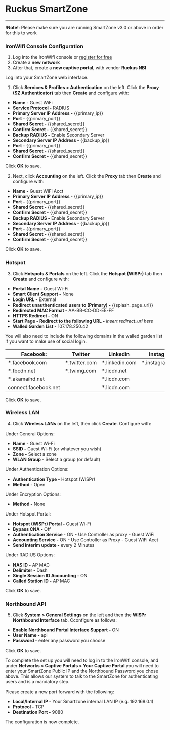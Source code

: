 # **Ruckus SmartZone**

---

**!Note!**: Please make sure you are running SmartZone v3.0 or above in order for this to work

### IronWifi Console Configuration

1. Log into the IronWifi console or [register for free](https://console.ironwifi.com/register)
2. Create a **new network**
3. After that, create a **new captive portal**, with vendor **Ruckus NBI**

Log into your SmartZone web interface.

1. Click **Services & Profiles > Authentication** on the left. Click the **Proxy (SZ Authenticator)** tab then **Create** and configure with:

- **Name -** Guest WiFi
- **Service Protocol -** RADIUS
- **Primary Server IP Address -** {{primary_ip}}
- **Port -** {{primary_port}}
- **Shared Secret -** {{shared_secret}}
- **Confirm Secret -** {{shared_secret}}
- **Backup RADIUS -** Enable Secondary Server
- **Secondary Server IP Address -** {{backup_ip}}
- **Port -** {{primary_port}}
- **Shared Secret -** {{shared_secret}}
- **Confirm Secret -** {{shared_secret}}

Click **OK** to save.

2. Next, click **Accounting** on the left. Click the **Proxy** tab then **Create** and configure with:

- **Name -** Guest WiFi Acct
- **Primary Server IP Address -** {{primary_ip}}
- **Port -** {{primary_port}}
- **Shared Secret -** {{shared_secret}}
- **Confirm Secret -** {{shared_secret}}
- **Backup RADIUS -** Enable Secondary Server
- **Secondary Server IP Address -** {{backup_ip}} 
- **Port -** {{primary_port}}
- **Shared Secret -** {{shared_secret}}
- **Confirm Secret -** {{shared_secret}}

Click **OK** to save.

### Hotspot

3. Click **Hotspots & Portals** on the left. Click the **Hotspot (WISPr)** tab then **Create** and configure with:

- **Portal Name -**	Guest Wi-Fi
- **Smart Client Support -**	None
- **Login URL -**	External
- **Redirect unauthenticated users to (Primary) -**	{{splash_page_url}}
- **Redirected MAC Format -**	AA-BB-CC-DD-EE-FF
- **HTTPS Redirect -**	ON
- **Start Page - Redirect to the following URL -**	*insert redirect_url here*
- **Walled Garden List -** 107.178.250.42

You will also need to include the following domains in the walled garden list  if you want to make use of social login.

**Facebook:** | Twitter | Linkedin | Instagram |
------------- | ------- | -------- | --------- |
*.facebook.com | *.twitter.com | *.linkedin.com | *.instagram.com
*.fbcdn.net | *.twimg.com | *.licdn.net |
*.akamaihd.net |          | *.licdn.com |
connect.facebook.net |     | *.licdn.com |

Click **OK** to save.

### Wireless LAN

4. Click **Wireless LANs** on the left, then click **Create**. Configure with:

Under General Options:

- **Name -**	Guest Wi-Fi
- **SSID -**	Guest Wi-Fi (or whatever you wish)
- **Zone -**	Select a zone
- **WLAN Group -**	Select a group (or default)

Under Authentication Options:

- **Authentication Type -**	Hotspot (WISPr)
- **Method -**	Open

Under Encryption Options:

- **Method -**	None

Under Hotspot Portal:

- **Hotspot (WISPr) Portal -**	Guest Wi-Fi
- **Bypass CNA -**	Off
- **Authentication Service -**	ON - Use Controller as proxy - Guest WiFi
- **Accounting Service -**	ON - Use Controller as Proxy - Guest WiFi Acct
- **Send interim update -**	every 2 Minutes

Under RADIUS Options:

- **NAS ID -**	AP MAC
- **Delimiter -**	Dash
- **Single Session ID Accounting -**	ON
- **Called Station ID -**	AP MAC

Click **OK** to save.

### Northbound API

5. Click **System > General Settings** on the left and then the **WISPr Northbound Interface** tab. Cconfigure as follows:

- **Enable Northbound Portal Interface Support -**	ON
- **User Name -**	api
- **Password -**	enter any password you choose

Click **OK** to save.

To complete the set up you will need to log in to the IronWifi console, and under **Networks > Captive Portals > Your Captive Portal** you will need to enter your SmartZone Public IP and the Northbound Password you chose above. This allows our system to talk to the SmartZone for authenticating users and is a mandatory step.

Please create a new port forward with the following:

- **Local/Internal IP -**	Your Smartzone internal LAN IP (e.g. 192.168.0.1)
- **Protocol -**	TCP
- **Destination Port -**	9080


The configuration is now complete.










